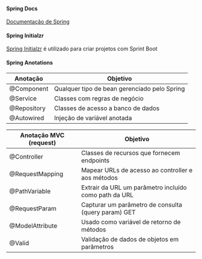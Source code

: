#### Spring Docs 

[Documentação de Spring]

#### Spring Initialzr 

[Spring Initialzr] é utilizado para criar projetos com Sprint Boot

#### Spring Anotations

| Anotação | Objetivo |
| ----- | ----- |
| @Component | Qualquer tipo de bean gerenciado pelo Spring| 
| @Service | Classes com regras de negócio | 
| @Repository | Classes de acesso a banco de dados | 
| @Autowired | Injeção de variável anotada | 


| Anotação MVC (request) | Objetivo |
| ----- | ----- |
| @Controller | Classes de recursos que fornecem endpoints| 
| @RequestMapping | Mapear URLs de acesso ao controller e aos métodos| 
| @PathVariable | Extrair da URL um parâmetro incluído como path da URL | 
| @RequestParam | Capturar um parâmetro de consulta (query param) GET | 
| @ModelAttribute | Usado como variável de retorno de métodos | 
| @Valid | Validação de dados de objetos em parâmetros | 


[Spring Initialzr]: <https://start.spring.io/>
[Documentação de Spring]: <https://docs.spring.io/spring-framework/docs/current/reference/html/>


